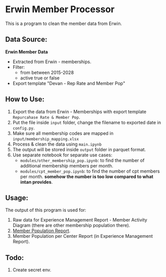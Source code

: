 # Erwin Member Processor

This is a program to clean the member data from Erwin.

## Data Source:

**Erwin Member Data**

- Extracted from Erwin - memberships.
- Filter:
  - from between 2015-2028
  - active true or false
- Export template "Devan - Rep Rate and Member Pop"

## How to Use:

1. Export the data from Erwin - Memberships with export template `Repurcahase Rate & Member Pop`.
2. Put the file inside `input` folder, change the filename to exported date in `config.py`.
3. Make sure all membership codes are mapped in `input/membership_mapping.xlsx`
4. Process & clean the data using `main.ipynb`
5. The output will be stored inside `output` folder in parquet format.
6. Use separate notebook for separate use cases:
   - `modules/other_membership_pop.ipynb`: to find the number of additional membership members per month.
   - `modules/cpt_member_pop.ipynb`: to find the number of cpt members per month. **somehow the number is too low compared to what intan provides**.

## Usage:

The output of this program is used for:

1. Raw data for Experience Management Report - Member Activity Diagram (there are other membership population there).
2. [Member Population Report](https://docs.google.com/spreadsheets/d/1oIq_27yHAZ8WB5F3cKg-tfoBpT7woDqh/edit#gid=1001742099).
3. Member Population per Center Report (in Experience Management Report).

## Todo:

1. Create secret env.
